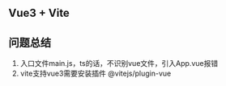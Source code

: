 ## Vue3 + Vite

## 问题总结
1. 入口文件main.js，ts的话，不识别vue文件，引入App.vue报错
2. vite支持vue3需要安装插件 @vitejs/plugin-vue